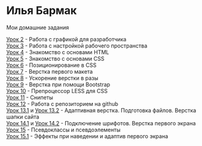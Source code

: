 # Илья Бармак
Мои домашние задания

[Урок 2](https://tvistcost.github.io/lesson_2/ "Мои домашние задания") - Работа с графикой для разработчика  
[Урок 3](https://tvistcost.github.io/lesson_3/ "Мои домашние задания") - Работа с настройкой рабочего пространства  
[Урок 4](https://tvistcost.github.io/lesson_4/ "Мои домашние задания") - Знакомство с основами HTML  
[Урок 5](https://tvistcost.github.io/lesson_5/ "Мои домашние задания") - Знакомство с основами CSS  
[Урок 6](https://tvistcost.github.io/lesson_6/ "Мои домашние задания") - Позиционирование в CSS  
[Урок 7](https://tvistcost.github.io/lesson_7/ "Мои домашние задания") - Верстка первого макета  
[Урок 8](https://tvistcost.github.io/lesson_8/ "Мои домашние задания") - Ускорение верстки в разы  
[Урок 9](https://tvistcost.github.io/lesson_9/ "Мои домашние задания") - Верстка при помощи Bootstrap      
[Урок 10](https://tvistcost.github.io/lesson_10/ "Мои домашние задания") - Препроцессор LESS для CSS  
[Урок 11](https://tvistcost.github.io/lesson_11/ "Мои домашние задания") - Снипеты   
[Урок 12](https://tvistcost.github.io/lesson_12/ "Мои домашние задания") - Работа с репозиторием на github  
[Урок 13.1](https://tvistcost.github.io/lesson_13/ "Мои домашние задания") и [Урок 13.2](https://tvistcost.github.io/lesson_13_1/ "Мои домашние задания") - Адаптивная верстка. Подготовка файлов. Верстка шапки сайта  
[Урок 14.1](https://tvistcost.github.io/lesson_14/ "Мои домашние задания") и [Урок 14.2](https://tvistcost.github.io/lesson_14_1/ "Мои домашние задания") - Подключение шрифотов. Верстка первого экрана  
[Урок 15](https://tvistcost.github.io/lesson_15/ "Мои домашние задания") - Псевдоклассы и псевдоэлементы  
[Урок 15.1](https://tvistcost.github.io/lesson_15_1/ "Мои домашние задания") - Эффекты при наведении и адаптив первого экрана  
